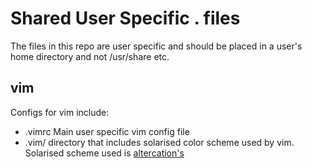 Shared User Specific . files
============================
The files in this repo are user specific and should be placed in a user's home directory and not /usr/share etc.

vim
---
Configs for vim include:
-    .vimrc Main user specific vim config file
-    .vim/ directory that includes solarised color scheme used by vim. Solarised scheme used is [altercation's](https://github.com/altercation/vim-colors-solarized.git)
